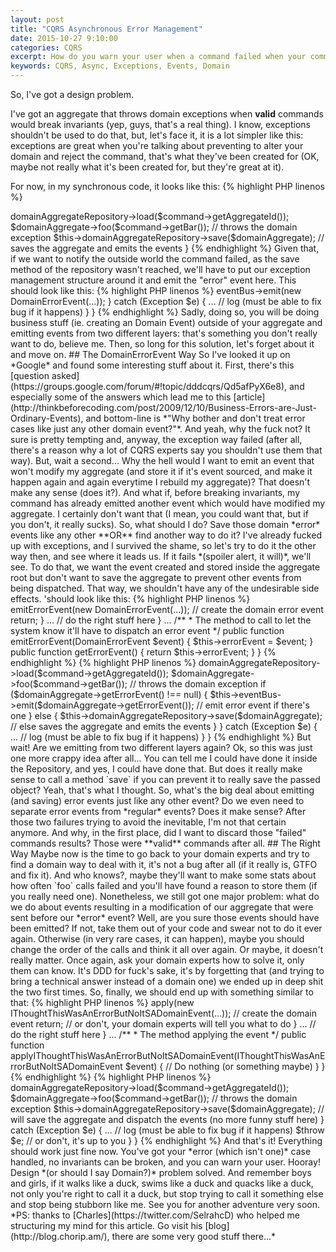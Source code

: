 ```yaml
---
layout: post
title: "CQRS Asynchronous Error Management"
date: 2015-10-27 9:10:00
categories: CQRS
excerpt: How do you warn your user when a command failed when your command handler is async?
keywords: CQRS, Async, Exceptions, Events, Domain
---
```

So, I've got a design problem.

I've got an aggregate that throws domain exceptions when **valid** commands would break invariants (yep, guys, that's a real thing). I know, exceptions shouldn't be used to do that, but, let's face it, it is a lot simpler like this: exceptions are great when you're talking about preventing to alter your domain and reject the command, that's what they've been created for (OK, maybe not really what it's been created for, but they're great at it).

For now, in my synchronous code, it looks like this:
{% highlight PHP linenos %}
<?php
class FooAggregateRoot
{
    ...
    
    public function foo($bar)
    {
        if (...) { // Invalid condition
            throw new DomainException(...); // The domain exception
        }
    }
}
{% endhighlight %}

Problem is, if my handler is asynchronous, the command would just be rejected (as I planned it to be), but I have no way to warn the user who issued the failing command (as the exception cannot be propagated back to the command issuer). But **I WANT** him to be notified if it fails.

Of course, the easy way would be to say "If you really need your user to be notified right away, just make your handler synchronous and your problem will be solved"... well, that's true, but let's pretend that, for various reasons, **I NEED** it to be asynchronous. So, I've got to find a way to throw that exception back (or do something that looks like it).

As you have to communicate with the external world through events, the evident solution would be to transform those domain exceptions into domain error events. Let's try it.

## The Exception Way

*Summary of the situation before modification: we've got our command handler which will get the aggregate through its repository, make the domain action described by the command, and finally, the repository saving the modified aggregate and emitting the events outside (through its* embedded *event bus):*
{% highlight PHP linenos %}
<?php
public function handleFooCommand(FooCommand $command)
{
    $domainAggregate = $this->domainAggregateRepository->load($command->getAggregateId());
    $domainAggregate->foo($command->getBar()); // throws the domain exception
    $this->domainAggregateRepository->save($domainAggregate); // saves the aggregate and emits the events
}
{% endhighlight %}

Given that, if we want to notify the outside world the command failed, as the save method of the repository wasn't reached, we'll have to put our exception management structure around it and emit the "error" event here. This should look like this:
{% highlight PHP linenos %}
<?php
public function handleFooCommand(FooCommand $command)
{
    try {
        ... //still does the same stuff as previously
    } catch (DomainException $e) {
        $this->eventBus->emit(new DomainErrorEvent(...));
    } catch (Exception $e) {
        ... // log (must be able to fix bug if it happens)
    }
}
{% endhighlight %}

Sadly, doing so, you will be doing business stuff (ie. creating an Domain Event) outside of your aggregate and emitting events from two different layers: that's something you don't really want to do, believe me. Then, so long for this solution, let's forget about it and move on.

## The DomainErrorEvent Way

So I've looked it up on *Google* and found some interesting stuff about it. First, there's this [question asked](https://groups.google.com/forum/#!topic/dddcqrs/Qd5afPyX6e8), and especially some of the answers which lead me to this [article](http://thinkbeforecoding.com/post/2009/12/10/Business-Errors-are-Just-Ordinary-Events), and bottom-line is *"Why bother and don't treat error cases like just any other domain event?"*.

And yeah, why the fuck not? It sure is pretty tempting and, anyway, the exception way failed (after all, there's a reason why a lot of CQRS experts say you shouldn't use them that way).

But, wait a second... Why the hell would I want to emit an event that won't modify my aggregate (and store it if it's event sourced, and make it happen again and again everytime I rebuild my aggregate)? That doesn't make any sense (does it?). And what if, before breaking invariants, my command has already emitted another event which would have modified my aggregate. I certainly don't want that (I mean, you could want that, but if you don't, it really sucks).

So, what should I do? Save those domain *error* events like any other **OR** find another way to do it? I've already fucked up with exceptions, and I survived the shame, so let's try to do it the other way then, and see where it leads us. If it fails *(spoiler alert, it will)*, we'll see.

To do that, we want the event created and stored inside the aggregate root but don't want to save the aggregate to prevent other events from being dispatched. That way, we shouldn't have any of the undesirable side effects.

'should look like this:
{% highlight PHP linenos %}
<?php
class FooAggregateRoot extends EventSourcedAggregateRoot // Yep, I'm using broadway (and you should too ;P)
{
    ...
    
    /**
     * @var Event
     */
    private $errorEvent; // Where the event is stored before being sent by our event bus
    
    public function foo($bar)
    {
        if (...) { // Invalid condition
            $this->emitErrorEvent(new DomainErrorEvent(...)); // create the domain error event
            return;
        }
        ... // do the right stuff here
    }
    
    ...
    
    /**
     * The method to call to let the system know it'll have to dispatch an error event
     */
    public function emitErrorEvent(DomainErrorEvent $event)
    {
        $this->errorEvent = $event;
    }
    
    public function getErrorEvent()
    {
        return $this->errorEvent;
    }
}
{% endhighlight %}
{% highlight PHP linenos %}
<?php
public function handleFooCommand(FooCommand $command)
{
    try {
        $domainAggregate = $this->domainAggregateRepository->load($command->getAggregateId());
        $domainAggregate->foo($command->getBar()); // throws the domain exception
        
        if ($domainAggregate->getErrorEvent() !== null) {
            $this->eventBus->emit($domainAggregate->getErrorEvent()); // emit error event if there's one
        } else {
            $this->domainAggregateRepository->save($domainAggregate); // else saves the aggregate and emits the events
        }
    } catch (Exception $e) {
        ... // log (must be able to fix bug if it happens)
    }
}
{% endhighlight %}

But wait! Are we emitting from two different layers again? Ok, so this was just one more crappy idea after all... You can tell me I could have done it inside the Repository, and yes, I could have done that. But does it really make sense to call a method `save` if you can prevent it to really save the passed object? Yeah, that's what I thought.

So, what's the big deal about emitting (and saving) error events just like any other event? Do we even need to separate error events from *regular* events? Does it make sense? After those two failures trying to avoid the inevitable, I'm not that certain anymore.

And why, in the first place, did I want to discard those "failed" commands results? Those were **valid** commands after all.

## The Right Way

Maybe now is the time to go back to your domain experts and try to find a domain way to deal with it, it's not a bug after all (if it really is, GTFO and fix it). And who knows?, maybe they'll want to make some stats about how often `foo` calls failed and you'll have found a reason to store them (if you really need one).

Nonetheless, we still got one major problem: what do we do about events resulting in a modification of our aggregate that were sent before our *error* event?

Well, are you sure those events should have been emitted? If not, take them out of your code and swear not to do it ever again. Otherwise (in very rare cases, it can happen), maybe you should change the order of the calls and think it all over again. Or maybe, it doesn't really matter. Once again, ask your domain experts how to solve it, only them can know. It's DDD for fuck's sake, it's by forgetting that (and trying to bring a technical answer instead of a domain one) we ended up in deep shit the two first times.

So, finally, we should end up with something similar to that:
{% highlight PHP linenos %}
<?php
class FooAggregateRoot extends EventSourcedAggregateRoot
{
    ...
    
    public function foo($bar)
    {
        if (...) { // Invalid condition
            $this->apply(new IThoughtThisWasAnErrorButNoItSADomainEvent(...)); // create the domain event
            return; // or don't, your domain experts will tell you what to do
        }
        ... // do the right stuff here
    }
    
    ...
    
    /**
     * The method applying the event
     */
    public function applyIThoughtThisWasAnErrorButNoItSADomainEvent(IThoughtThisWasAnErrorButNoItSADomainEvent $event)
    {
        // Do nothing (or something maybe)
    }
}
{% endhighlight %}
{% highlight PHP linenos %}
<?php
public function handleFooCommand(FooCommand $command)
{
    try {
        $domainAggregate = $this->domainAggregateRepository->load($command->getAggregateId());
        $domainAggregate->foo($command->getBar()); // throws the domain exception
        $this->domainAggregateRepository->save($domainAggregate); // will save the aggregate and dispatch the events (no more funny stuff here)
    } catch (Exception $e) {
        ... // log (must be able to fix bug if it happens)
        $throw $e; // or don't, it's up to you
    }
}
{% endhighlight %}

And that's it! Everything should work just fine now. You've got your *error (which isn't one)* case handled, no invariants can be broken, and you can warn your user. Hooray! Design *(or should I say Domain?)* problem solved.

And remember boys and girls, if it walks like a duck, swims like a duck and quacks like a duck, not only you're right to call it a duck, but stop trying to call it something else and stop being stubborn like me.

See you for another adventure very soon.


*PS: thanks to [Charles](https://twitter.com/SelrahcD) who helped me structuring my mind for this article. Go visit his [blog](http://blog.chorip.am/), there are some very good stuff there...*